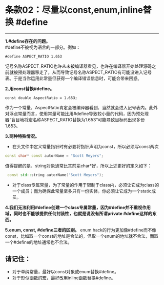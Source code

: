 # 条款02：尽量以const,enum,inline替换 #define

-------------------

 **1.#define存在的问题。**<br>
 #define不被视为语言的一部分。例如：

 ```
 #define ASPECT_RATIO 1.653
 ```

 记号名称ASPECT_RATIO也许从未被编译器看见，也许在编译器开始处理源码之前就被预处理器移走了，从而导致记号名称ASPECT_RATIO有可能没进入记号表。于是当你运用此常量但获得一个编译错误信息时，可能会带来困惑。

 **2.用const替换#define。**<br>

 ```
 const double AspectRatio = 1.653;
 ```

 作为一个常量，AspectRatio肯定会被编译器看到，当然就会进入记号表内。此外对浮点常量而言，使用常量可能比用#define导致较小量的代码，因为预处理器“盲目地将宏名称ASPECT_RATIO替换为1.653“可能导致目标码出现多份1.653。

 **3.两种特殊情况。**<br>

 * 在头文件中定义常量指针时有必要将指针声明为const，所以必须写const两次

 ```c++
 const char* const autorName = "Scott Meyers";
 ```

​	值得提醒的是，string对象通常比其前辈char*好，所以上述更好的定义如下：

```c++
 const std::string autorName("Scott Meyers");
```

  * 对于class专属常量，为了常量的作用于限制于class内，必须让它成为class的一个成员；而为确保此常量至多只有一份实体，你必须让它成为一个static成员。

  **4.我们无法利用#define创建一个class专属常量，因为#define并不重视作用域，同时也不能够提供任何封装性，也就是说没有所谓private #define这样的东西。**<br>

  **5.enum, const, #define三者的区别。**
  enum hack的行为更加像#define而不像const，比如取一个const的地址是合法的，但取一个enum的地址就不合法，而取一个#define的地址通常也不合法。

  ## 请记住：

  * 对于单纯常量，最好以const对象或enum替换#define。
  * 对于形似函数的宏，最好改用inline函数替换#define。
